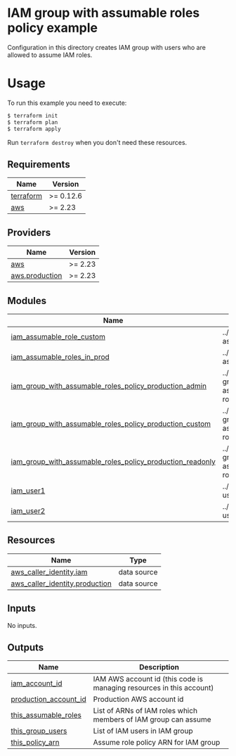 # IAM group with assumable roles policy example

Configuration in this directory creates IAM group with users who are allowed to assume IAM roles.

# Usage

To run this example you need to execute:

```bash
$ terraform init
$ terraform plan
$ terraform apply
```

Run `terraform destroy` when you don't need these resources.

<!-- BEGINNING OF PRE-COMMIT-TERRAFORM DOCS HOOK -->
## Requirements

| Name | Version |
|------|---------|
| <a name="requirement_terraform"></a> [terraform](#requirement\_terraform) | >= 0.12.6 |
| <a name="requirement_aws"></a> [aws](#requirement\_aws) | >= 2.23 |

## Providers

| Name | Version |
|------|---------|
| <a name="provider_aws"></a> [aws](#provider\_aws) | >= 2.23 |
| <a name="provider_aws.production"></a> [aws.production](#provider\_aws.production) | >= 2.23 |

## Modules

| Name | Source | Version |
|------|--------|---------|
| <a name="module_iam_assumable_role_custom"></a> [iam\_assumable\_role\_custom](#module\_iam\_assumable\_role\_custom) | ../../modules/iam-assumable-role |  |
| <a name="module_iam_assumable_roles_in_prod"></a> [iam\_assumable\_roles\_in\_prod](#module\_iam\_assumable\_roles\_in\_prod) | ../../modules/iam-assumable-roles |  |
| <a name="module_iam_group_with_assumable_roles_policy_production_admin"></a> [iam\_group\_with\_assumable\_roles\_policy\_production\_admin](#module\_iam\_group\_with\_assumable\_roles\_policy\_production\_admin) | ../../modules/iam-group-with-assumable-roles-policy |  |
| <a name="module_iam_group_with_assumable_roles_policy_production_custom"></a> [iam\_group\_with\_assumable\_roles\_policy\_production\_custom](#module\_iam\_group\_with\_assumable\_roles\_policy\_production\_custom) | ../../modules/iam-group-with-assumable-roles-policy |  |
| <a name="module_iam_group_with_assumable_roles_policy_production_readonly"></a> [iam\_group\_with\_assumable\_roles\_policy\_production\_readonly](#module\_iam\_group\_with\_assumable\_roles\_policy\_production\_readonly) | ../../modules/iam-group-with-assumable-roles-policy |  |
| <a name="module_iam_user1"></a> [iam\_user1](#module\_iam\_user1) | ../../modules/iam-user |  |
| <a name="module_iam_user2"></a> [iam\_user2](#module\_iam\_user2) | ../../modules/iam-user |  |

## Resources

| Name | Type |
|------|------|
| [aws_caller_identity.iam](https://registry.terraform.io/providers/hashicorp/aws/latest/docs/data-sources/caller_identity) | data source |
| [aws_caller_identity.production](https://registry.terraform.io/providers/hashicorp/aws/latest/docs/data-sources/caller_identity) | data source |

## Inputs

No inputs.

## Outputs

| Name | Description |
|------|-------------|
| <a name="output_iam_account_id"></a> [iam\_account\_id](#output\_iam\_account\_id) | IAM AWS account id (this code is managing resources in this account) |
| <a name="output_production_account_id"></a> [production\_account\_id](#output\_production\_account\_id) | Production AWS account id |
| <a name="output_this_assumable_roles"></a> [this\_assumable\_roles](#output\_this\_assumable\_roles) | List of ARNs of IAM roles which members of IAM group can assume |
| <a name="output_this_group_users"></a> [this\_group\_users](#output\_this\_group\_users) | List of IAM users in IAM group |
| <a name="output_this_policy_arn"></a> [this\_policy\_arn](#output\_this\_policy\_arn) | Assume role policy ARN for IAM group |
<!-- END OF PRE-COMMIT-TERRAFORM DOCS HOOK -->
